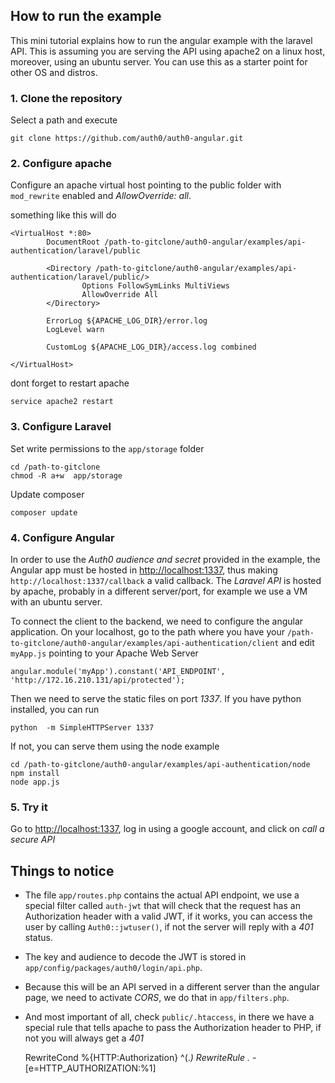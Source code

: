## How to run the example
This mini tutorial explains how to run the angular example with the laravel API. This is assuming you are serving the API using apache2 on a linux host, moreover, using an ubuntu server. You can use this as a starter point for other OS and distros.



### 1. Clone the repository

Select a path and execute

    git clone https://github.com/auth0/auth0-angular.git

### 2. Configure apache

Configure an apache virtual host pointing to the public folder with `mod_rewrite` enabled and *AllowOverride: all*.

something like this will do

    <VirtualHost *:80>
            DocumentRoot /path-to-gitclone/auth0-angular/examples/api-authentication/laravel/public

            <Directory /path-to-gitclone/auth0-angular/examples/api-authentication/laravel/public/>
                    Options FollowSymLinks MultiViews
                    AllowOverride All
            </Directory>

            ErrorLog ${APACHE_LOG_DIR}/error.log
            LogLevel warn

            CustomLog ${APACHE_LOG_DIR}/access.log combined

    </VirtualHost>

dont forget to restart apache

    service apache2 restart

### 3. Configure Laravel

Set write permissions to the `app/storage` folder

    cd /path-to-gitclone
    chmod -R a+w  app/storage

Update composer

    composer update

### 4. Configure Angular

In order to use the *Auth0 audience and secret* provided in the example, the Angular app must be hosted in [http://localhost:1337](http://localhost:1337), thus making `http://localhost:1337/callback` a valid callback. The *Laravel API* is hosted by apache, probably in a different server/port, for example we use a VM with an ubuntu server.

To connect the client to the backend, we need to configure the angular application. On your localhost, go to the path where you have your `/path-to-gitclone/auth0-angular/examples/api-authentication/client` and edit `myApp.js` pointing to your Apache Web Server

    angular.module('myApp').constant('API_ENDPOINT', 'http://172.16.210.131/api/protected');

Then we need to serve the static files on port *1337*. If you have python installed, you can run

    python  -m SimpleHTTPServer 1337

If not, you can serve them using the node example

    cd /path-to-gitclone/auth0-angular/examples/api-authentication/node
    npm install
    node app.js

### 5. Try it
Go to [http://localhost:1337](http://localhost:1337), log in using a google account, and click on *call a secure API*

## Things to notice

* The file `app/routes.php` contains the actual API endpoint, we use a special filter called `auth-jwt` that will check that the request has an Authorization header with a valid JWT, if it works, you can access the user by calling `Auth0::jwtuser()`, if not the server will reply with a *401* status.

* The key and audience to decode the JWT is stored in `app/config/packages/auth0/login/api.php`.

* Because this will be an API served in a different server than the angular page, we need to activate *CORS*, we do that in `app/filters.php`.

* And most important of all, check `public/.htaccess`, in there we have a special rule that tells apache to pass the Authorization header to PHP, if not you will always get a *401*

    RewriteCond %{HTTP:Authorization} ^(.*)
    RewriteRule .* - [e=HTTP_AUTHORIZATION:%1]

